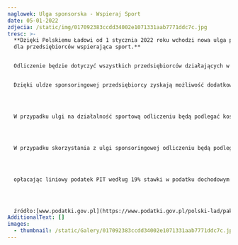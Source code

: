 ```yaml
---
naglowek: Ulga sponsorska - Wspieraj Sport
date: 05-01-2022
zdjecia: /static/img/017092383ccdd34002e1071331aab7771ddc7c.jpg
tresc: >-
  **Dzięki Polskiemu Ładowi od 1 stycznia 2022 roku wchodzi nowa ulga podatkowa
  dla przedsiębiorców wspierająca sport.** 


  Odliczenie będzie dotyczyć wszystkich przedsiębiorców działających w Polsce, czyli zarówno jednoosobowych działalności gospodarczych, jak i spółek. 


  Dzięki uldze sponsoringowej przedsiębiorcy zyskają możliwość dodatkowego odliczenia od podstawy opodatkowania podatkiem dochodowym (PIT i CIT) 50% kosztów poniesionych na wskazane obszary działalności. Podatnik, oprócz zaliczenia poniesionych kosztów w 100% do kosztów uzyskania przychodu, uzyska prawo do dodatkowej preferencji w podatku dochodowym przez odliczenie od podstawy opodatkowania 50% poniesionych kosztów. Łącznie w podatku dochodowym przedsiębiorca rozliczy więc 150% poniesionego kosztu.




  W przypadku ulgi na działalność sportową odliczeniu będą podlegać koszty poniesione na finansowanie klubu sportowego (np. na zakup sprzętu sportowego), stypendium sportowego czy imprezy sportowej, która nie jest masową imprezą sportową.




  W przypadku skorzystania z ulgi sponsoringowej odliczeniu będą podlegać koszty, które nie zostały podatnikowi zwrócone w jakikolwiek sposób. Ulga będzie odliczana w zeznaniu za rok podatkowy, w którym poniesiono koszty. 




  opłacając liniowy podatek PIT według 19% stawki w podatku dochodowym zyskuje 3 800 zł, z uwagi na zaliczenie tego wydatku do kosztów uzyskania przychodów, oraz dodatkowo 1900zł, z uwagi na proponowaną możliwość odliczenia od podstawy opodatkowania 50% poniesionego kosztu, tj. 10 tys. zł, Łącznie przedsiębiorca obniża swój podatek o 5 700 zł. 




  źródło:[www.podatki.gov.pl](https://www.podatki.gov.pl/polski-lad/pakiet-dla-biznesu-polski-lad/repatriacja-kapitalu-polski-lad/ulga-na-csr-polski-lad/)
AdditionalText: []
images:
  - thumbnail: /static/Galery/017092383ccdd34002e1071331aab7771ddc7c.jpg
---
```

